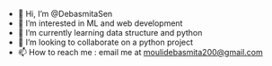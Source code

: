 - 👋 Hi, I’m @DebasmitaSen
- 👀 I’m interested in ML and web development
- 🌱 I’m currently learning data structure and python
- 💞️ I’m looking to collaborate on a python project
- 📫 How to reach me : email me at moulidebasmita200@gmail.com

<!---
DebasmitaSen/DebasmitaSen is a ✨ special ✨ repository because its `README.md` (this file) appears on your GitHub profile.
You can click the Preview link to take a look at your changes.
--->

